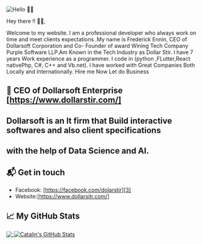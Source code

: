 ![Hello 👋🏻](https://dollarstir.com/images/main.jpg?_nc_cat=111&_nc_sid=6e5ad9&_nc_eui2=AeE_CrW9KRX8cnTbzjLml9cZxQuFAC6_AHTFC4UALr8AdCKtDrQx8zqwbi1Y6V1hE9aHm5Y6Hl0A2rHZIkO-vg51&_nc_ohc=l9cOEur5u5kAX8aAi3j&_nc_ht=scontent.facc1-1.fna&oh=e8ebd78732b7c269f8099b836602c5f4&oe=5F6CDF70)

Hey there !! 👋🏻,

Welcome to my website. I am a professional developer who always work on time and meet clients expectations .My name is Frederick Ennin, CEO of Dollarsoft Corporation and Co- Founder of award Wining Tech Company Purple Software LLP.Am Known in the Tech Industry as Dollar Stir. I have 7 years Work experience as a programmer. I code in (python ,FLutter,React nativePhp, C#, C++ and Vb.net). I have worked with Great Companies Both Locally and Internationally. Hire me Now Let do Business




## 📕 CEO of Dollarsoft Enterprise [https://www.dollarstir.com/] 
## Dollarsoft is an It firm that Build interactive softwares and also client specifications
## with the help of Data Science and AI.




## 📬 Get in touch

- Facebook: [https://facebook.com/dolarstir][3]
- Website:[https://www.dollarsitr.com/]






## &#x1f4c8; My GitHub Stats

<a href="https://github.com/dollarstir/">
  <img align="center" src="https://github-readme-stats.vercel.app/api/top-langs/?username=dollarstir&hide=java,html&title_color=ffffff&text_color=c9cacc&icon_color=2bbc8a&bg_color=1d1f21" />
</a>

<a href="https://github.com/dollarstir/">
  <img align="center" src="https://github-readme-stats.vercel.app/api?username=dollarstir&show_icons=true&line_height=27&count_private=true&title_color=ffffff&text_color=c9cacc&icon_color=2bbc8a&bg_color=1d1f21" alt="Catalin's GitHub Stats" />
</a>




